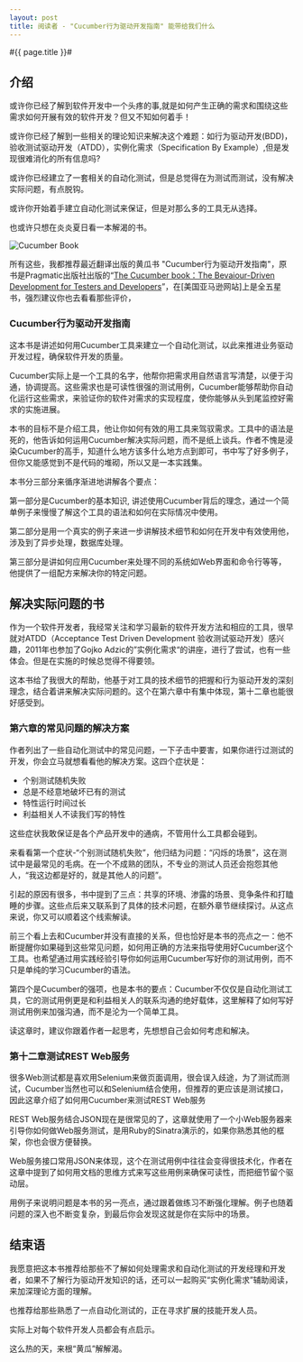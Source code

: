 ```yaml
---
layout: post
title: 阅读者 - "Cucumber行为驱动开发指南" 能带给我们什么
---
```

#{{ page.title }}#
## 介绍 ##

或许你已经了解到软件开发中一个头疼的事,就是如何产生正确的需求和围绕这些需求如何开展有效的软件开发？但又不知如何着手！

或许你已经了解到一些相关的理论知识来解决这个难题：如行为驱动开发(BDD)，验收测试驱动开发（ATDD），实例化需求（Specification By Example）,但是发现很难消化的所有信息吗?

或许你已经建立了一套相关的自动化测试，但是总觉得在为测试而测试，没有解决实际问题，有点脱钩。

或许你开始着手建立自动化测试来保证，但是对那么多的工具无从选择。

也或许只想在炎炎夏日看一本解渴的书。

![Cucumber Book](http://img5.douban.com/lpic/s26814749.jpg)

所有这些，我都推荐最近翻译出版的黄瓜书 "Cucumber行为驱动开发指南"，原书是Pragmatic出版社出版的“[The Cucumber book：The Bevaiour-Driven Development for Testers and Developers](http://www.amazon.com/The-Cucumber-Book-Behaviour-Driven-Development/dp/1934356808)”，在[美国亚马逊网站]上是全五星书，强烈建议你也去看看那些评价，

### Cucumber行为驱动开发指南 ###

这本书是讲述如何用Cucumber工具来建立一个自动化测试，以此来推进业务驱动开发过程，确保软件开发的质量。

Cucumber实际上是一个工具的名字，他帮你把需求用自然语言写清楚，以便于沟通，协调提高。这些需求也是可读性很强的测试用例，Cucumber能够帮助你自动化运行这些需求，来验证你的软件对需求的实现程度，使你能够从头到尾监控好需求的实施进展。

本书的目标不是介绍工具，他让你如何有效的用工具来驾驭需求。工具中的语法是死的，他告诉如何运用Cucumber解决实际问题，而不是纸上谈兵。作者不愧是浸染Cucumber的高手，知道什么地方该多什么地方点到即可，书中写了好多例子，但你又能感觉到不是代码的堆砌，所以又是一本实践集。

本书分三部分来循序渐进地讲解各个要点：

第一部分是Cucumber的基本知识, 讲述使用Cucumber背后的理念，通过一个简单例子来慢慢了解这个工具的语法和如何在实际情况中使用。

第二部分是用一个真实的例子来进一步讲解技术细节和如何在开发中有效使用他，涉及到了异步处理，数据库处理。

第三部分是讲如何应用Cucumber来处理不同的系统如Web界面和命令行等等，他提供了一组配方来解决你的特定问题。


## 解决实际问题的书 ##

作为一个软件开发者，我经常关注和学习最新的软件开发方法和相应的工具，很早就对ATDD（Acceptance Test Driven Development 验收测试驱动开发）感兴趣，2011年也参加了Gojko Adzic的”实例化需求“的讲座，进行了尝试，也有一些体会。但是在实施的时候总觉得不得要领。

这本书给了我很大的帮助，他基于对工具的技术细节的把握和行为驱动开发的深刻理念，结合着讲来解决实际问题的。这个在第六章中有集中体现，第十二章也能很好感受到。

### 第六章的常见问题的解决方案 ###

作者列出了一些自动化测试中的常见问题，一下子击中要害，如果你进行过测试的开发，你会立马就想看看他的解决方案。这四个症状是：

* 个别测试随机失败
* 总是不经意地破坏已有的测试
* 特性运行时间过长
* 利益相关人不读我们写的特性

这些症状我敢保证是各个产品开发中的通病，不管用什么工具都会碰到。

来看看第一个症状-“个别测试随机失败”，他归结为问题：“闪烁的场景”，这在测试中是最常见的毛病。在一个不成熟的团队，不专业的测试人员还会抱怨其他人，“我这边都是好的，就是其他人的问题”。

引起的原因有很多，书中提到了三点：共享的环境、渗露的场景、竞争条件和打瞌睡的步骤。这些点后来又联系到了具体的技术问题，在额外章节继续探讨。从这点来说，你又可以顺着这个线索解读。

前三个看上去和Cucumber并没有直接的关系，但也恰好是本书的亮点之一：他不断提醒你如果碰到这些常见问题，如何用正确的方法来指导使用好Cucumber这个工具。也希望通过用实践经验引导你如何运用Cucumber写好你的测试用例，而不只是单纯的学习Cucumber的语法。

第四个是Cucumber的强项，也是本书的要点：Cucumber不仅仅是自动化测试工具，它的测试用例更是和利益相关人的联系沟通的绝好载体，这里解释了如何写好测试用例来加强沟通，而不是沦为一个简单工具。

读这章时，建议你跟着作者一起思考，先想想自己会如何考虑和解决。

### 第十二章测试REST Web服务 ###

很多Web测试都是喜欢用Selenium来做页面调用，很会误入歧途，为了测试而测试，Cucumber当然也可以和Selenium结合使用，但推荐的更应该是测试接口，因此这章介绍了如何用Cucumber来测试REST Web服务

REST Web服务结合JSON现在是很常见的了，这章就使用了一个小Web服务器来引导你如何做Web服务测试，是用Ruby的Sinatra演示的，如果你熟悉其他的框架，你也会很方便替换。

Web服务接口常用JSON来体现，这个在测试用例中往往会变得很技术化，作者在这章中提到了如何用文档的思维方式来写这些用例来确保可读性，而把细节留个驱动层。

用例子来说明问题是本书的另一亮点，通过跟着做练习不断强化理解。例子也随着问题的深入也不断变复杂，到最后你会发现这就是你在实际中的场景。


## 结束语 ##

我愿意把这本书推荐给那些不了解如何处理需求和自动化测试的开发经理和开发者，如果不了解行为驱动开发知识的话，还可以一起购买“实例化需求”辅助阅读，来加深理论方面的理解。

也推荐给那些熟悉了一点自动化测试的，正在寻求扩展的技能开发人员。

实际上对每个软件开发人员都会有点启示。

这么热的天，来根“黄瓜”解解渴。
